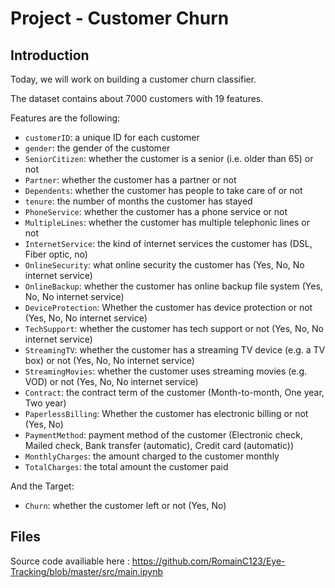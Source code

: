 # Project - Customer Churn



## Introduction

Today, we will work on building a customer churn classifier.

The dataset contains about 7000 customers with 19 features.

Features are the following:
- `customerID`: a unique ID for each customer
- `gender`: the gender of the customer
- `SeniorCitizen`: whether the customer is a senior (i.e. older than 65) or not
- `Partner`: whether the customer has a partner or not
- `Dependents`: whether the customer has people to take care of or not
- `tenure`: the number of months the customer has stayed
- `PhoneService`: whether the customer has a phone service or not
- `MultipleLines`: whether the customer has multiple telephonic lines or not
- `InternetService`: the kind of internet services the customer has (DSL, Fiber optic, no)
- `OnlineSecurity`: what online security the customer has (Yes, No, No internet service)
- `OnlineBackup`: whether the customer has online backup file system (Yes, No, No internet service)
- `DeviceProtection`: Whether the customer has device protection or not (Yes, No, No internet service)
- `TechSupport`: whether the customer has tech support or not (Yes, No, No internet service)
- `StreamingTV`: whether the customer has a streaming TV device (e.g. a TV box) or not (Yes, No, No internet service)
- `StreamingMovies`: whether the customer uses streaming movies (e.g. VOD) or not (Yes, No, No internet service)
- `Contract`: the contract term of the customer (Month-to-month, One year, Two year)
- `PaperlessBilling`: Whether the customer has electronic billing or not (Yes, No)
- `PaymentMethod`: payment method of the customer (Electronic check, Mailed check, Bank transfer (automatic), Credit card (automatic))
- `MonthlyCharges`: the amount charged to the customer monthly
- `TotalCharges`: the total amount the customer paid

And the Target:
- `Churn`: whether the customer left or not (Yes, No)

## Files

Source code availiable here : https://github.com/RomainC123/Eye-Tracking/blob/master/src/main.ipynb